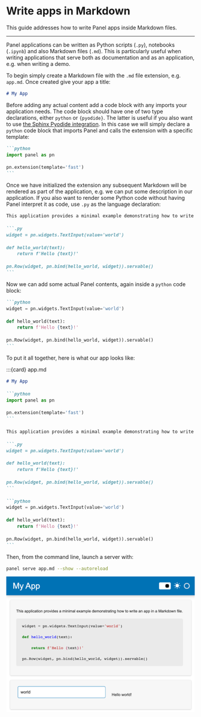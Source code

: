 # Write apps in Markdown

This guide addresses how to write Panel apps inside Markdown files.

---

Panel applications can be written as Python scripts (`.py`), notebooks (`.ipynb`) and also Markdown files (`.md`). This is particularly useful when writing applications that serve both as documentation and as an application, e.g. when writing a demo.

To begin simply create a Markdown file with the `.md` file extension, e.g. `app.md`. Once created give your app a title:

```markdown
# My App
```

Before adding any actual content add a code block with any imports your application needs. The code block should have one of two type declarations, either `python` or `{pyodide}`. The latter is useful if you also want to use [the Sphinx Pyodide integration](../wasm/sphinx.md). In this case we will simply declare a `python` code block that imports Panel and calls the extension with a specific template:

````markdown
```python
import panel as pn

pn.extension(template='fast')
```
````

Once we have initialized the extension any subsequent Markdown will be rendered as part of the application, e.g. we can put some description in our application. If you also want to render some Python code without having Panel interpret it as code, use `.py` as the language declaration:

````markdown
This application provides a minimal example demonstrating how to write an app in a Markdown file.

```.py
widget = pn.widgets.TextInput(value='world')

def hello_world(text):
    return f'Hello {text}!'

pn.Row(widget, pn.bind(hello_world, widget)).servable()
```
````

Now we can add some actual Panel contents, again inside a `python` code block:

````markdown
```python
widget = pn.widgets.TextInput(value='world')

def hello_world(text):
    return f'Hello {text}!'

pn.Row(widget, pn.bind(hello_world, widget)).servable()
```
````

To put it all together, here is what our app looks like:

:::{card} app.md
````markdown
# My App

```python
import panel as pn

pn.extension(template='fast')
```

This application provides a minimal example demonstrating how to write an app in a Markdown file.

```.py
widget = pn.widgets.TextInput(value='world')

def hello_world(text):
    return f'Hello {text}!'

pn.Row(widget, pn.bind(hello_world, widget)).servable()
```

```python
widget = pn.widgets.TextInput(value='world')

def hello_world(text):
    return f'Hello {text}!'

pn.Row(widget, pn.bind(hello_world, widget)).servable()
```
````

Then, from the command line, launch a server with:

```bash
panel serve app.md --show --autoreload
```

![The rendered Panel application written as a Markdown file.](../../_static/images/markdown_sample.png)
